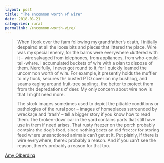 ```yaml
---
layout: post
title: "The uncommon worth of wire"
date: 2018-03-21
categories: rural
permalink: /uncommon-worth-wire/
---
```


> When I took over the farm following my grandfather’s death, I initially despaired at all the loose bits and pieces that littered the place. Wire was my special enemy, for the barns were everywhere cluttered with it – wire salvaged from telephones, from appliances, from who-could-tell-where. I accumulated buckets of wire with a plan to dispose of them. Mercifully, I never got round to it, for I quickly learned the uncommon worth of wire. For example, it presently holds the muffler to my truck, secures the busted PTO cover on my bushhog, and seams caging around fruit-tree saplings, the better to protect them from the depredations of deer. My only concern about wire now is that I might need more.
>
> The stock images sometimes used to depict the pitiable conditions or pathologies of the rural poor – images of homeplaces surrounded by wreckage and ‘trash’ – tell a bigger story if you know how to read them. The broken-down car in the yard contains parts that still have use in them if need arises. That rusty freezer on the porch probably contains the dog’s food, since nothing beats an old freezer for storing feed where unsanctioned animals can’t get at it. Put plainly, if there is wire everywhere, there’s probably a reason. And if you can’t see the reason, there’s probably a reason for that too.

[Amy Olberding](https://aeon.co/essays/how-useful-is-impostor-syndrome-in-academia)